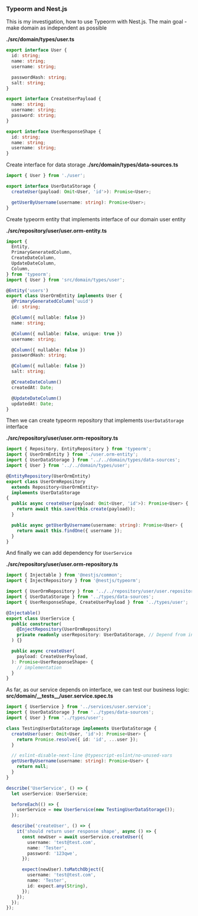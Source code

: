### Typeorm and Nest.js

This is my investigation, how to use Typeorm with Nest.js. The main goal - make domain as independent as possible


**./src/domain/types/user.ts**
```ts
export interface User {
  id: string;
  name: string;
  username: string;

  passwordHash: string;
  salt: string;
}

export interface CreateUserPayload {
  name: string;
  username: string;
  password: string;
}

export interface UserResponseShape {
  id: string;
  name: string;
  username: string;
}
```

Create interface for data storage
**./src/domain/types/data-sources.ts**
```ts
import { User } from './user';

export interface UserDataStorage {
  createUser(payload: Omit<User, 'id'>): Promise<User>;

  getUserByUsername(username: string): Promise<User>;
}

```

Create typeorm entity that implements interface of our domain user entity

**./src/repository/user/user.orm-entity.ts**
```ts
import {
  Entity,
  PrimaryGeneratedColumn,
  CreateDateColumn,
  UpdateDateColumn,
  Column,
} from 'typeorm';
import { User } from 'src/domain/types/user';

@Entity('users')
export class UserOrmEntity implements User {
  @PrimaryGeneratedColumn('uuid')
  id: string;

  @Column({ nullable: false })
  name: string;

  @Column({ nullable: false, unique: true })
  username: string;

  @Column({ nullable: false })
  passwordHash: string;

  @Column({ nullable: false })
  salt: string;

  @CreateDateColumn()
  createdAt: Date;

  @UpdateDateColumn()
  updatedAt: Date;
}
```

Then we can create typeorm repository that implements `UserDataStorage` interface

**./src/repository/user/user.orm-repository.ts**
```ts
import { Repository, EntityRepository } from 'typeorm';
import { UserOrmEntity } from './user.orm-entity';
import { UserDataStorage } from '../../domain/types/data-sources';
import { User } from '../../domain/types/user';

@EntityRepository(UserOrmEntity)
export class UserOrmRepository
  extends Repository<UserOrmEntity>
  implements UserDataStorage
{
  public async createUser(payload: Omit<User, 'id'>): Promise<User> {
    return await this.save(this.create(payload));
  }

  public async getUserByUsername(username: string): Promise<User> {
    return await this.findOne({ username });
  }
}
```

And finally we can add dependency for `UserService`

**./src/repository/user/user.orm-repository.ts**
```ts
import { Injectable } from '@nestjs/common';
import { InjectRepository } from '@nestjs/typeorm';

import { UserOrmRepository } from '../../repository/user/user.repository';
import { UserDataStorage } from '../types/data-sources';
import { UserResponseShape, CreateUserPayload } from '../types/user';

@Injectable()
export class UserService {
  public constructor(
    @InjectRepository(UserOrmRepository)
    private readonly userRepository: UserDataStorage, // Depend from interface !!!
  ) {}

  public async createUser(
    payload: CreateUserPayload,
  ): Promise<UserResponseShape> {
    // implementation
  }
}
```

As far, as our service depends on interface, we can test our business logic:
**src/domain/_\_tests__/user.service.spec.ts**

```ts
import { UserService } from '../services/user.service';
import { UserDataStorage } from '../types/data-sources';
import { User } from '../types/user';

class TestingUserDataStorage implements UserDataStorage {
  createUser(user: Omit<User, 'id'>): Promise<User> {
    return Promise.resolve({ id: 'id', ...user });
  }

  // eslint-disable-next-line @typescript-eslint/no-unused-vars
  getUserByUsername(username: string): Promise<User> {
    return null;
  }
}

describe('UserService', () => {
  let userService: UserService;

  beforeEach(() => {
    userService = new UserService(new TestingUserDataStorage());
  });

  describe('createUser', () => {
    it('should return user response shape', async () => {
      const newUser = await userService.createUser({
        username: 'test@test.com',
        name: 'Tester',
        password: '123qwe',
      });

      expect(newUser).toMatchObject({
        username: 'test@test.com',
        name: 'Tester',
        id: expect.any(String),
      });
    });
  });
});

```